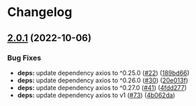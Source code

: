 # Changelog

## [2.0.1](https://github.com/meyfa/recaptcha-promise/compare/v2.0.0...v2.0.1) (2022-10-06)


### Bug Fixes

* **deps:** update dependency axios to ^0.25.0 ([#22](https://github.com/meyfa/recaptcha-promise/issues/22)) ([189bd66](https://github.com/meyfa/recaptcha-promise/commit/189bd66673998890cfac661efe7400c99a5d5fb8))
* **deps:** update dependency axios to ^0.26.0 ([#30](https://github.com/meyfa/recaptcha-promise/issues/30)) ([20e013f](https://github.com/meyfa/recaptcha-promise/commit/20e013f747c507266730774072678e3ba2f7ef6f))
* **deps:** update dependency axios to ^0.27.0 ([#41](https://github.com/meyfa/recaptcha-promise/issues/41)) ([4fdd277](https://github.com/meyfa/recaptcha-promise/commit/4fdd2776f20abc2d796f652c8f64579c4068aa82))
* **deps:** update dependency axios to v1 ([#73](https://github.com/meyfa/recaptcha-promise/issues/73)) ([4b062da](https://github.com/meyfa/recaptcha-promise/commit/4b062da7ab3708172a6f03463738b789f346975b))
